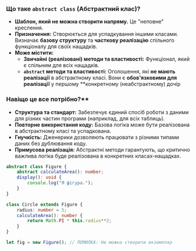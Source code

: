 ### **Що таке `abstract class` (Абстрактний клас)?**
- **Шаблон, який не можна створити напряму.** Це "неповне" креслення.
- **Призначення:** Створюється для успадкування іншими класами. Визначає **базову структуру** та **часткову реалізацію** спільного функціоналу для своїх нащадків.
- **Може містити:**
    - **Звичайні (реалізовані) методи та властивості:** Функціонал, який є спільним для всіх нащадків.
    - **`abstract` методи та властивості:** Оголошення, які **не мають реалізації** в абстрактному класі. Вони є **обов'язковими для реалізації** у першому **конкретному (неабстрактному) дочір

### Навіщо це все потрібно?**
- **Структура та стандарт:** Забезпечує єдиний спосіб роботи з даними для різних частин програми (наприклад, для всіх таблиць).
- **Повторне використання коду:** Базова логіка може бути реалізована в абстрактному класі та успадкована.
- **Гнучкість:** Дженерики дозволяють працювати з різними типами даних без дублювання коду.
- **Примусова реалізація:** Абстрактні методи гарантують, що критично важлива логіка буде реалізована в конкретних класах-нащадках.

```typeScript
abstract class Figure {
    abstract calculateArea(): number; 
    display(): void { 
	    console.log("Я фігура."); 
    } 
}

class Circle extends Figure {
    radius: number = 5;
    calculateArea(): number { 
	    return Math.PI * this.radius**2; 
    } 
}

let fig = new Figure(); // ПОМИЛКА: Не можна створити екземпляр
```